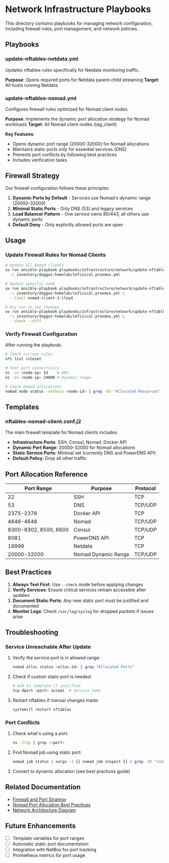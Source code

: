 # Network Infrastructure Playbooks

This directory contains playbooks for managing network configuration, including firewall rules, port management, and network policies.

## Playbooks

### update-nftables-netdata.yml
Updates nftables rules specifically for Netdata monitoring traffic.

**Purpose**: Opens required ports for Netdata parent-child streaming
**Target**: All hosts running Netdata

### update-nftables-nomad.yml
Configures firewall rules optimized for Nomad client nodes.

**Purpose**: Implements the dynamic port allocation strategy for Nomad workloads
**Target**: All Nomad client nodes (tag_client)

**Key Features**:
- Opens dynamic port range (20000-32000) for Nomad allocations
- Maintains static ports only for essential services (DNS)
- Prevents port conflicts by following best practices
- Includes verification tasks

## Firewall Strategy

Our firewall configuration follows these principles:

1. **Dynamic Ports by Default** - Services use Nomad's dynamic range (20000-32000)
2. **Minimal Static Ports** - Only DNS (53) and legacy services
3. **Load Balancer Pattern** - One service owns 80/443, all others use dynamic ports
4. **Default Deny** - Only explicitly allowed ports are open

## Usage

### Update Firewall Rules for Nomad Clients

```bash
# Update all Nomad clients
uv run ansible-playbook playbooks/infrastructure/network/update-nftables-nomad.yml \
  -i inventory/doggos-homelab/infisical.proxmox.yml

# Update specific node
uv run ansible-playbook playbooks/infrastructure/network/update-nftables-nomad.yml \
  -i inventory/doggos-homelab/infisical.proxmox.yml \
  --limit nomad-client-1-lloyd

# Dry run to see changes
uv run ansible-playbook playbooks/infrastructure/network/update-nftables-nomad.yml \
  -i inventory/doggos-homelab/infisical.proxmox.yml \
  --check --diff
```

### Verify Firewall Configuration

After running the playbook:

```bash
# Check current rules
nft list ruleset

# Test port connectivity
nc -zv <node-ip> 53    # DNS
nc -zv <node-ip> 24000 # Dynamic range

# Check Nomad allocations
nomad node status -verbose <node-id> | grep -A5 "Allocated Resources"
```

## Templates

### nftables-nomad-client.conf.j2

The main firewall template for Nomad clients includes:

- **Infrastructure Ports**: SSH, Consul, Nomad, Docker API
- **Dynamic Port Range**: 20000-32000 for Nomad allocations
- **Static Service Ports**: Minimal set (currently DNS and PowerDNS API)
- **Default Policy**: Drop all other traffic

## Port Allocation Reference

| Port Range | Purpose | Protocol |
|------------|---------|----------|
| 22 | SSH | TCP |
| 53 | DNS | TCP/UDP |
| 2375-2376 | Docker API | TCP |
| 4646-4648 | Nomad | TCP/UDP |
| 8300-8302, 8500, 8600 | Consul | TCP/UDP |
| 8081 | PowerDNS API | TCP |
| 19999 | Netdata | TCP |
| 20000-32000 | Nomad Dynamic Range | TCP/UDP |

## Best Practices

1. **Always Test First**: Use `--check` mode before applying changes
2. **Verify Services**: Ensure critical services remain accessible after updates
3. **Document Static Ports**: Any new static port must be justified and documented
4. **Monitor Logs**: Check `/var/log/syslog` for dropped packets if issues arise

## Troubleshooting

### Service Unreachable After Update

1. Verify the service port is in allowed range:
   ```bash
   nomad alloc status <alloc-id> | grep "Allocated Ports"
   ```

2. Check if custom static port is needed:
   ```bash
   # Add to template if justified
   tcp dport <port> accept  # Service name
   ```

3. Restart nftables if manual changes made:
   ```bash
   systemctl restart nftables
   ```

### Port Conflicts

1. Check what's using a port:
   ```bash
   ss -tlnp | grep :<port>
   ```

2. Find Nomad job using static port:
   ```bash
   nomad job status | xargs -I {} nomad job inspect {} | grep -B5 "static"
   ```

3. Convert to dynamic allocation (see best practices guide)

## Related Documentation

- [Firewall and Port Strategy](../../../docs/operations/firewall-port-strategy.md)
- [Nomad Port Allocation Best Practices](../../../docs/implementation/nomad-port-allocation.md)
- [Network Architecture Diagram](../../../docs/diagrams/network-port-architecture.md)

## Future Enhancements

- [ ] Template variables for port ranges
- [ ] Automatic static port documentation
- [ ] Integration with NetBox for port tracking
- [ ] Prometheus metrics for port usage
